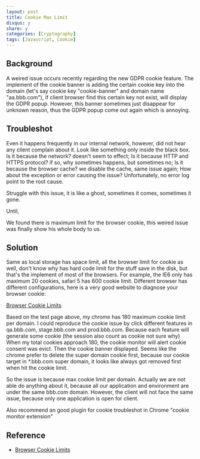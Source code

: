 ```yaml
---
layout: post
title: Cookie Max Limit
disqus: y
share: y
categories: [Cryptography]
tags: [Javascript, Cookie]
---
```


Background
----------
A weired issue occurs recently regarding the new GDPR cookie feature. The implement of the cookie banner is adding the certain cookie key into the domain (let's say cookie key "cookie-banner" and domain name "aa.bbb.com"), if client browser find this certain key not exist, will display the GDPR popup. However, this banner sometimes just disappear for unknown reason, thus the GDPR popup come out again which is annoying.

Troubleshot
----------
Even it happens frequently in our internal network, however, did not hear any client complain about it. Look like something only inside the black box. Is it because the network? doesn't seem to effect; Is it because HTTP and HTTPS protocol? if so, why sometimes happens, but sometimes no; Is it because the browser cache? we disable the cache, same issue again; How about the exception or error causing the issue? Unfortunately, no error log point to the root cause.

Struggle with this issue, it is like a ghost, sometimes it comes, sometimes it gone. 

Until,

We found there is maximum limit for the browser cookie, this weired issue was finally show his whole body to us.

Solution
----------
Same as local storage has space limit, all the browser limit for cookie as well, don't know why has hard code limit for the stuff save in the disk, but that's the implement of most of the browsers. For example, the IE6 only has maximum 20 cookies, safari 5 has 600 cookie limit. Different browser has different configurations, here is a very good website to diagnose your browser cookie: 

[Browser Cookie Limits](http://browsercookielimits.squawky.net/)

Based on the test page above, my chrome has 180 maximum cookie limit per domain. I could reproduce the cookie issue by click different features in qa.bbb.com, stage.bbb.com and prod.bbb.com. Because each feature will generate some cookie (the session also count as cookie not sure why) When my total cookies approach 180, the cookie monitor will alert cookie consent was evict. Then the cookie banner displayed. Seems like the chrome prefer to delete the super domain cookie first, because our cookie target in *.bbb.com super domain, it looks like always got removed first when hit the cookie limit. 

So the issue is because max cookie limit per domain. Actually we are not able do anything about it, because all our application and environment are under the same bbb.com domain. However, the client will not face the same issue, because only one application is open for client.

Also recommend an good plugin for cookie troubleshot in Chrome "cookie monitor extension" 

Reference
----------
* [Browser Cookie Limits](http://browsercookielimits.squawky.net/)

